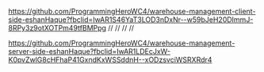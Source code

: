 <!-- github client side -->
https://github.com/ProgrammingHeroWC4/warehouse-management-client-side-eshanHaque?fbclid=IwAR1S46YaT3LOD3nDxNr--w59bJeH20DImmJ-8RPy3z9otXOTPm49tfBMPpg
//
//
//
//
<!-- Github server side -->
https://github.com/ProgrammingHeroWC4/warehouse-management-server-side-eshanHaque?fbclid=IwAR1LDEcJxW-K0pvZwlG8cHFhaP41GxndKxWSSddnH--xODzsvciWSRXRdr4

<!---------------------------------
-------------Deploy--------------->

